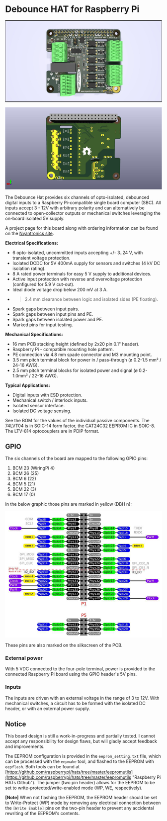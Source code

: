 # Debounce HAT for Raspberry Pi #

![Debounce HAT](debounce_hat_rev1_2_006.jpg)

![Debounce HAT back](debounce_hat_rev1_2_006a.jpg)

The Debounce Hat provides six channels of opto-isolated, debounced digital inputs to a Raspberry Pi-compatible single board computer (SBC).
All inputs accept 3 - 12V with arbitrary polarity and can alternatively be connected to open-collector outputs or mechanical switches leveraging the on-board isolated 5V supply.

A project page for this board along with ordering information can be found on the [Nyantronics site](http://www.nyantronics.com/debounce_hat.php "Debounce HAT on Nyantronics site").

**Electrical Specifications:**

-  6  opto-isolated, uncommitted inputs accepting +/- 3..24 V,  with transient voltage protection.
-  Isolated DCDC for 5V 400mA supply for sensors and switches (4 kV DC isolation rating).
-  8 A rated power terminals for easy 5 V supply to additional devices.
-  Active input protection with reverse and overvoltage protection (configured for 5.9 V cut-out).
-  Ideal diode voltage drop below 200 mV at 3 A.
-  >2.4 mm clearance between logic and isolated sides (PE floating).
-  Spark gaps between input pairs.
-  Spark gaps between input pins and PE.
-  Spark gaps between isolated power and PE.
-  Marked pins for input testing.

**Mechanical Specifications:**

- 16 mm PCB stacking height (defined by 2x20 pin 0.1" header).
- Raspberry Pi - compatible mounting hole pattern.
- PE connection via 4.8 mm spade connector and M3 mounting point.
- 3.5 mm pitch terminal block for power in / pass-through (ø 0.2-1.5 mm² / 24-16 AWG).
- 2.5 mm pitch terminal blocks for isolated power and signal (ø 0.2-1.0mm² / 22-16 AWG).
  
**Typical Applications:**

-  Digital inputs with ESD protection.
-  Mechanical switch / interlock inputs.
-  Isolated sensor interface.
-  Isolated DC voltage sensing.

  
See the BOM for the values of the individual passive components. The 74LVT04 is in SOIC-14 form factor, the CAT24C32 EEPROM IC in SOIC-8. The LTV-814 optocouplers are in PDIP format.

## GPIO ##

The six channels of the board are mapped to the following GPIO pins:

  1. BCM 23 (WiringPi 4)
  2. BCM 26 (25)
  3. BCM 6 (22)
  4. BCM 5 (21)
  5. BCM 22 (3)
  6. BCM 17 (0)

In the below graphic those pins are marked in yellow (DBH n):

![Debounce HAT GPIO](debounce_hat_gpio.jpg)

These pins are also marked on the silkscreen of the PCB.

### External power ###

With 5 VDC connected to the four-pole terminal, power is provided to the connected Raspberry Pi board using the GPIO header's 5V pins.

### Inputs ###

The inputs are driven with an external voltage in the range of 3 to 12V. With mechanical switches, a circuit has to be formed with the isolated DC header, or with an external power supply.


## Notice ##

This board design is still a work-in-progress and partially tested. I cannot accept any responsibility for design flaws, but will gladly accept feedback and improvements.

The EEPROM configuration is provided in the `eeprom_setting.txt` file, which can be processed with the `eepmake` tool, and flashed to the EEPROM with `eepflash`. Both tools can be found at [https://github.com/raspberrypi/hats/tree/master/eepromutils](https://github.com/raspberrypi/hats/tree/master/eepromutils "Raspberry Pi HATs Github"). The jumper (two pin header) allows for the EEPROM to be set to write-protected/write-enabled mode (WP, WE, respectively).

**[Note]** When not flashing the EEPROM, the EEPROM header should be set to Write-Protect (WP) mode by removing any electrical connection between the `[Write Enable]` pins on the two-pin header to prevent any accidental rewriting of the EEPROM's contents.